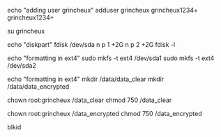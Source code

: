 
echo "adding user grincheux"
adduser grincheux 
grincheux1234+
grincheux1234+


su grincheux

echo "diskpart"
fdisk /dev/sda
n
p
1
+2G
n
p
2
+2G
fdisk -l 

echo "formatting in ext4"
sudo mkfs -t ext4 /dev/sda1
sudo mkfs -t ext4 /dev/sda2


echo "formatting in ext4"
mkdir /data/data_clear
mkdir /data/data_encrypted

chown root:grincheux /data_clear
chmod 750 /data_clear

chown root:grincheux /data_encrypted
chmod 750 /data_encrypted



blkid





